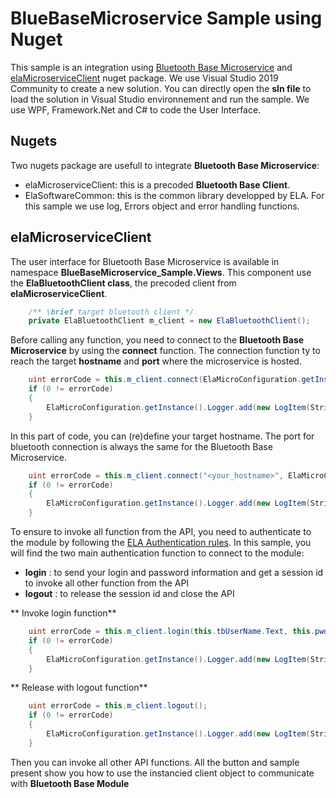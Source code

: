 # BlueBaseMicroservice Sample using Nuget
This sample is an integration using [Bluetooth Base Microservice][here_ela_sdk] and [elaMicroserviceClient][here_ela_nuget] nuget package. We use Visual Studio 2019 Community to create a new solution. You can directly open the **sln file** to load the solution in Visual Studio environnement and run the sample. We use WPF, Framework.Net and C# to code the User Interface.

## Nugets
Two nugets package are usefull to integrate **Bluetooth Base Microservice**:
- elaMicroserviceClient: this is a precoded **Bluetooth Base Client**.
- ElaSoftwareCommon: this is the common library developped by ELA. For this sample we use log, Errors object and error handling functions.

## elaMicroserviceClient
The user interface for Bluetooth Base Microservice is available in namespace **BlueBaseMicroservice_Sample.Views**. This component use the **ElaBluetoothClient class**, the precoded client from **elaMicroserviceClient**.
```C#
	/** \brief target bluetooth client */
	private ElaBluetoothClient m_client = new ElaBluetoothClient();
```

Before calling any function, you need to connect to the **Bluetooth Base Microservice** by using the **connect** function. The connection function ty to reach the target **hostname** and **port** where the microservice is hosted.
```C#                
	uint errorCode = this.m_client.connect(ElaMicroConfiguration.getInstance().Settings.BluetoothConfiguration.GrpcHostName, ElaMicroConfiguration.getInstance().Settings.BluetoothConfiguration.GrpcPort);
	if (0 != errorCode)
	{
		ElaMicroConfiguration.getInstance().Logger.add(new LogItem(String.Format("An error occur during connection : error code {0}", errorCode)));
	}
```

In this part of code, you can (re)define your target hostname. The port for bluetooth connection is always the same for the Bluetooth Base Microservice.
```C#                
	uint errorCode = this.m_client.connect("<your_hostname>", ElaMicroConfiguration.getInstance().Settings.BluetoothConfiguration.GrpcPort);
	if (0 != errorCode)
	{
		ElaMicroConfiguration.getInstance().Logger.add(new LogItem(String.Format("An error occur during connection : error code {0}", errorCode)));
	}
```

To ensure to invoke all function from the API, you need to authenticate to the module by following the [ELA Authentication rules][here_ela_authentication]. In this sample, you will find the two main authentication function to connect to the module:
- **login** : to send your login and password information and get a session id to invoke all other function from the API
- **logout** : to release the session id and close the API

** Invoke login function**
```C#   
	uint errorCode = this.m_client.login(this.tbUserName.Text, this.pwdUser.Password);
	if (0 != errorCode)
	{
		ElaMicroConfiguration.getInstance().Logger.add(new LogItem(String.Format("Authentication Connect failed : error code {0}", errorCode)));
	}
```

** Release with logout function**
```C#   
	uint errorCode = this.m_client.logout();
	if (0 != errorCode)
	{
		ElaMicroConfiguration.getInstance().Logger.add(new LogItem(String.Format("Authentication Disconnect failed : error code {0}", errorCode)));
	}
```

Then you can invoke all other API functions. All the button and sample present show you how to use the instancied client object to communicate with **Bluetooth Base Module**

[here_ela_sdk]: https://github.com/elaInnovation/ELA-Microservices

[here_ela_nuget]: https://www.nuget.org/packages/elaMicroserviceClient/

[here_ela_authentication]: https://github.com/elaInnovation/ELA-Microservices#authentication